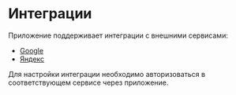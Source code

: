 # Интеграции

Приложение поддерживает интеграции с внешними сервисами:
- [Google](https://google.com)
- [Яндекс](https://yandex.com)

Для настройки интеграции необходимо авторизоваться в соответствующем сервисе через приложение.